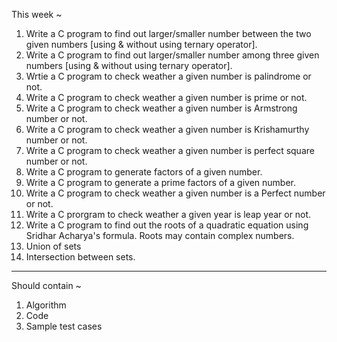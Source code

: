 This week ~

1. Write a C program to find out larger/smaller number between the two given numbers [using & without using ternary operator].
2. Write a C program to find out larger/smaller number among three given numbers [using & without using ternary operator].
3. Wrtie a C program to check weather a given number is palindrome or not.
4. Write a C program to check weather a given number is prime or not.
5. Write a C program to check weather a given number is Armstrong number or not.
6. Write a C program to check weather a given number is Krishamurthy number or not.
7. Write a C program to check weather a given number is perfect square number or not.
8. Write a C program to generate factors of a given number.
9. Write a C program to generate a prime factors of a given number.
10. Write a C program to check weather a given number is a Perfect number or not.
11. Write a C prorgram to check weather a given year is leap year or not.
12. Write a C program to find out the roots of a quadratic equation using Sridhar Acharya's formula. Roots may contain complex numbers.
13. Union of sets
14. Intersection between sets.



----
Should contain ~

1. Algorithm
2. Code
3. Sample test cases